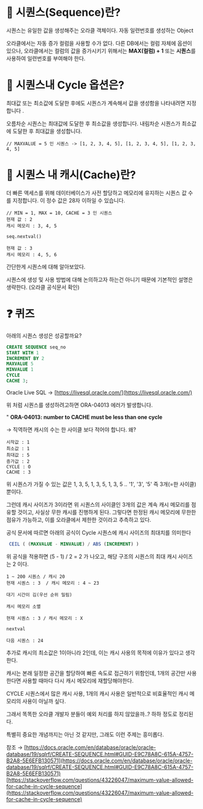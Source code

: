 

# 📌 시퀀스(Sequence)란?

시퀀스는 유일한 값을 생성해주는 오라클 객체이다. 자동 일련번호를 생성하는 Object

오라클에서는 자동 증가 컬럼을 사용할 수가 없다. 다른 DB에서는 컬럼 자체에 옵션이 있으나, 오라클에서는 컬럼의 값을 증가시키기 위해서는 **MAX(컬럼) + 1** 또는 **시퀀스**를 사용하여 일련번호를 부여해야 한다.

# 📌 시퀀스내 Cycle 옵션은?

최대값 또는 최소값에 도달한 후에도 시퀀스가 ​​계속해서 값을 생성함을 나타내려면 지정합니다 . 

오름차순 시퀀스는 최대값에 도달한 후 최소값을 생성합니다. 내림차순 시퀀스가 ​​최소값에 도달한 후 최대값을 생성합니다.

```
// MAXVALUE = 5 인 시퀀스 -> [1, 2, 3, 4, 5], [1, 2, 3, 4, 5], [1, 2, 3, 4, 5]
```

# 📌 시퀀스 내 캐시(Cache)란?

더 빠른 액세스를 위해 데이터베이스가 사전 할당하고 메모리에 유지하는 시퀀스 값 수를 지정합니다. 이 정수 값은 28자 이하일 수 있습니다.

```
// MIN = 1, MAX = 10, CACHE = 3 인 시퀀스
현재 값 : 2
캐시 메모리 : 3, 4, 5

seq.nextval()

현재 값 : 3
캐시 메모리 : 4, 5, 6
```



간단한게 시퀀스에 대해 알아보았다.

시퀀스에 생성 및 사용 방법에 대해 논의하고자 하는건 아니기 때문에 기본적인 설명은 생략한다. (오라클 공식문서 확인)



# ❓ 퀴즈

아래의 시퀀스 생성은 성공할까요?

```sql
CREATE SEQUENCE seq_no 
START WITH 1
INCREMENT BY 2
MAXVALUE 5 
MINVALUE 1
CYCLE 
CACHE 3;
```



Oracle Live SQL → [https://livesql.oracle.com/](https://livesql.oracle.com/)







위 처럼 시퀀스를 생성하려고하면 ORA-04013 에러가 발생합니다.

" **ORA-04013: number to CACHE must be less than one cycle** 



→ 직역하면 캐시의 수는 한 사이클 보다 적어야 합니다.   왜?

  


```
시작값 : 1
최소값 : 1
최대값 : 5
증가값 : 2
CYCLE : O
CACHE : 3
```

위 시퀀스가 가질 수 있는 값은 1, 3, 5, 1, 3, 5, 1, 3, 5 .. '1', '3', '5' 즉 3개(=한 사이클) 뿐이다.

그런데 캐시 사이즈가 3이라면 위 시퀀스의 사이클인 3개의 값은 계속 캐시 메모리를 점유할 것이고, 사실상 무한 캐시를 진행하게 된다. 그렇다면 한정된 캐시 메모리에 무한한 점유가 가능하고, 이를 오라클에서 제한한 것이라고 추측하고 있다.

공식 문서에 따르면 아래의 공식이 Cycle 시퀀스에 캐시 사이즈의 최대치를 의미한다

```sql
 CEIL ( (MAXVALUE - MINVALUE) / ABS (INCREMENT) )
```

위 공식을 적용하면 (5 - 1) / 2 = 2 가 나오고, 해당 구조의 시퀀스의 최대 캐시 사이즈는 2 이다.



```
1 ~ 200 시퀀스 / 캐시 20
현재 시퀀스 : 3  / 캐시 메모리 : 4 ~ 23

대기 시간이 김(우선 순위 밀림)

캐시 메모리 소멸

현재 시퀀스 : 3 / 캐시 메모리 : X

nextval

다음 시퀀스 : 24 
```



추가로 캐시의 최소값은 1이아니라 2인데, 이는 캐시 사용의 목적에 이유가 있다고 생각한다.

캐시는 본래 일정한 공간을 할당하여 빠른 속도로 접근하기 위함인데, 1개의 공간만 사용한다면 사용할 때마다 다시 캐시 메모리에 재할당해야한다. 

CYCLE 시퀀스에서 많은 캐시 사용, 1개의 캐시 사용은 일반적으로 비효율적인 캐시 메모리의 사용이 아닐까 싶다.

그래서 똑똑한 오라클 개발자 분들이 예외 처리를 하지 않았을까..? 하하 정도로 정리된다.



특별히 중요한 개념까지는 아닌 것 같지만, 그래도 이런 주제는 흥미롭다.





참조 → [https://docs.oracle.com/en/database/oracle/oracle-database/19/sqlrf/CREATE-SEQUENCE.html#GUID-E9C78A8C-615A-4757-B2A8-5E6EFB130571](https://docs.oracle.com/en/database/oracle/oracle-database/19/sqlrf/CREATE-SEQUENCE.html#GUID-E9C78A8C-615A-4757-B2A8-5E6EFB130571) [https://stackoverflow.com/questions/43226047/maximum-value-allowed-for-cache-in-cycle-sequence](https://stackoverflow.com/questions/43226047/maximum-value-allowed-for-cache-in-cycle-sequence)

